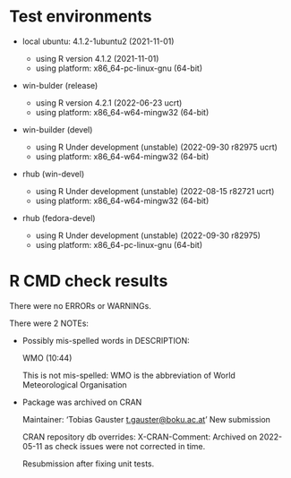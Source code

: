 # Test environments

-   local ubuntu: 4.1.2-1ubuntu2 (2021-11-01)
    -   using R version 4.1.2 (2021-11-01)
    -   using platform: x86_64-pc-linux-gnu (64-bit)

-   win-bulder (release)
    -   using R version 4.2.1 (2022-06-23 ucrt)
    -   using platform: x86_64-w64-mingw32 (64-bit)

-   win-builder (devel)
    -   using R Under development (unstable) (2022-09-30 r82975 ucrt)
    -   using platform: x86_64-w64-mingw32 (64-bit)  

-   rhub (win-devel)
    -   using R Under development (unstable) (2022-08-15 r82721 ucrt)
    -   using platform: x86_64-w64-mingw32 (64-bit)

-   rhub (fedora-devel)
    -   using R Under development (unstable) (2022-09-30 r82975)
    -   using platform: x86_64-pc-linux-gnu (64-bit)

# R CMD check results

There were no ERRORs or WARNINGs.

There were 2 NOTEs:

-   Possibly mis-spelled words in DESCRIPTION:

    WMO (10:44)

    This is not mis-spelled: WMO is the abbreviation of World
    Meteorological Organisation

-   Package was archived on CRAN

    Maintainer: ‘Tobias Gauster <t.gauster@boku.ac.at>’
    New submission

    CRAN repository db overrides: X-CRAN-Comment: Archived on 2022-05-11
    as check issues were not corrected in time.

    Resubmission after fixing unit tests.

